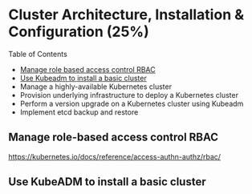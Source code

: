 # Cluster Architecture, Installation & Configuration (25%)

Table of Contents

- [Manage role based access control RBAC](#Manage-role-based-access-control-RBAC)
- [Use Kubeadm to install a basic cluster](#Use_Kubeadm_to_install_a_basic_cluster)
- Manage a highly-available Kubernetes cluster
- Provision underlying infrastructure to deploy a Kubernetes cluster
- Perform a version upgrade on a Kubernetes cluster using Kubeadm
- Implement etcd backup and restore

## Manage role-based access control RBAC

https://kubernetes.io/docs/reference/access-authn-authz/rbac/


## Use KubeADM to install a basic cluster